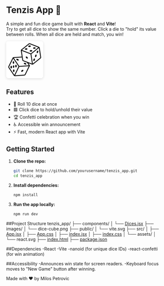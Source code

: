 # Tenzis App 🎲

A simple and fun dice game built with **React** and **Vite**!  
Try to get all dice to show the same number. Click a die to "hold" its value between rolls. When all dice are held and match, you win!

<p align="left">
  <img src="images/dice-cube.png" alt="Screenshot" width="120" background: white; style="border-radius: 8px; box-shadow: 0 2px 8px #0002;" />
</p>

## Features

- 🎲 Roll 10 dice at once
- 🟩 Click dice to hold/unhold their value
- 🏆 Confetti celebration when you win
- ♿ Accessible win announcement
- ⚡ Fast, modern React app with Vite

## Getting Started

1. **Clone the repo:**
   ```sh
   git clone https://github.com/yourusername/tenzis_app.git
   cd tenzis_app

1. **Install dependencies:**
   ```sh
   npm install

3. **Run the app locally:**
   ```sh
   npm run dev

##Project Structure
tenzis_app/
├── components/
│   └── [Dices.jsx](http://_vscodecontentref_/0)
├── images/
│   └── dice-cube.png
├── public/
│   └── vite.svg
├── src/
│   ├── [App.jsx](http://_vscodecontentref_/1)
│   ├── [App.css](http://_vscodecontentref_/2)
│   ├── [index.jsx](http://_vscodecontentref_/3)
│   ├── [index.css](http://_vscodecontentref_/4)
│   └── assets/
│       └── react.svg
├── [index.html](http://_vscodecontentref_/5)
├── [package.json](http://_vscodecontentref_/6)


##Dependencies
-React
-Vite
-nanoid (for unique dice IDs)
-react-confetti (for win animation)

##Accessibility
-Announces win state for screen readers.
-Keyboard focus moves to "New Game" button after winning.

Made with ❤️ by Milos Petrovic
